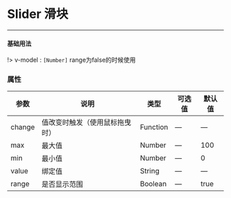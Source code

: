 # Slider 滑块
----
#### 基础用法
<vuep  :options="{ tabSize: 2 }"  template="#example"></vuep>

!> v-model : ```[Number]``` range为false的时候使用

### 属性
| 参数      | 说明    | 类型      | 可选值       | 默认值   |
|---------- |-------- |---------- |-------------  |-------- |
| change     | 值改变时触发（使用鼠标拖曳时）   | Function | — | — |
| max    |  最大值   | Number  |    — | 100   |
| min     | 最小值   | Number    |  — |    0    |
| value     | 绑定值   | String  |    — | —   |
| range     | 是否显示范围   | Boolean  |    — | true   |


<script v-pre type="text/x-template" id="example">
  <template>
    <div>
      <div>
        <f-slider :change="valueFun" :min="20" :max="80"></f-slider>
      </div>
      <div>
        <f-slider :change="valueFun" v-model="slider" :range="false"></f-slider>
      </div>
    </div>
  </template>
  <script>
    export default {
      data: function () {
        return {
            slider:20
         }
      },
      methods: {
        valueFun(right, left, width) {
            console.log(right, left, width);
        },
      }
    }
  </script>
</script>